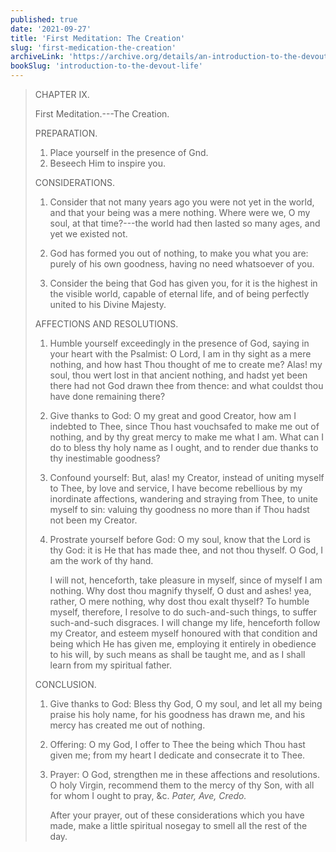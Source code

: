 ```yaml
---
published: true
date: '2021-09-27'
title: 'First Meditation: The Creation'
slug: 'first-medication-the-creation'
archiveLink: 'https://archive.org/details/an-introduction-to-the-devout-life/page/17?view=theater'
bookSlug: 'introduction-to-the-devout-life'
---
```


> CHAPTER IX.
>
> First Meditation.---The Creation.
>
> PREPARATION.
>
> 1. Place yourself in the presence of Gnd.
> 2. Beseech Him to inspire you.
>
> CONSIDERATIONS.
>
> 1. Consider that not many years ago you were not yet in the world, and that your being was a mere nothing. Where were we, O my soul, at that time?---the world had then lasted so many ages, and yet we existed not.
>
> 2. God has formed you out of nothing, to make you what you are: purely of his own goodness, having no need whatsoever of you.
>
> 3. Consider the being that God has given you, for it is the highest in the visible world, capable of eternal life, and of being perfectly united to his Divine Majesty.
>
> AFFECTIONS AND RESOLUTIONS.
>
> 1. Humble yourself exceedingly in the presence of God, saying in your heart with the Psalmist: O Lord, I am in thy sight as a mere nothing, and how hast Thou thought of me to create me? Alas! my soul, thou wert lost in that ancient nothing, and hadst yet been there had not God drawn thee from thence: and what couldst thou have done remaining there?
>
> 2. Give thanks to God: O my great and good Creator, how am I indebted to Thee, since Thou hast vouchsafed to make me out of nothing, and by thy great mercy to make me what I am. What can I do to bless thy holy name as I ought, and to render due thanks to thy inestimable goodness?
>
> 3. Confound yourself: But, alas! my Creator, instead of uniting myself to Thee, by love and service, I have become rebellious by my inordinate affections, wandering and straying from Thee, to unite myself to sin: valuing thy goodness no more than if Thou hadst not been my Creator.
>
> 4. Prostrate yourself before God: O my soul, know that the Lord is thy God: it is He that has made thee, and not thou thyself. O God, I am the work of thy hand.
>
>    I will not, henceforth, take pleasure in myself, since of myself I am nothing. Why dost thou magnify thyself, O dust and ashes! yea, rather, O mere nothing, why dost thou exalt thyself? To humble myself, therefore, I resolve to do such-and-such things, to suffer such-and-such disgraces. I will change my life, henceforth follow my Creator, and esteem myself honoured with that condition and being which He has given me, employing it entirely in obedience to his will, by such means as shall be taught me, and as I shall learn from my spiritual father.
>
> CONCLUSION.
>
> 1. Give thanks to God: Bless thy God, O my soul, and let all my being praise his holy name, for his goodness has drawn me, and his mercy has created me out of nothing.
>
> 2. Offering: O my God, I offer to Thee the being which Thou hast given me; from my heart I dedicate and consecrate it to Thee.
>
> 3. Prayer: O God, strengthen me in these affections and resolutions. O holy Virgin, recommend them to the mercy of thy Son, with all for whom I ought to pray, &c. *Pater, Ave, Credo.*
>
>    After your prayer, out of these considerations which you have made, make a little spiritual nosegay to smell all the rest of the day.